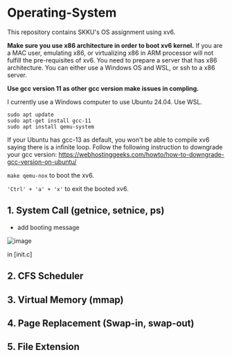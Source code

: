 # Operating-System
This repository contains SKKU's OS assignment using xv6.

**Make sure you use x86 architecture in order to boot xv6 kernel.**
If you are a MAC user, emulating x86, or virtualizing x86 in ARM processor will not fulfill the pre-requisites of xv6.
You need to prepare a server that has x86 architecture.
You can either use a Windows OS and WSL, or ssh to a x86 server. 

**Use gcc version 11 as other gcc version make issues in compling.**

I currently use a Windows computer to use Ubuntu 24.04. Use WSL.
```
sudo apt update
sudo apt-get install gcc-11
sudo apt install qemu-system
```
If your Ubuntu has gcc-13 as default, you won't be able to compile xv6 saying there is a infinite loop. Follow the following instruction to downgrade your gcc version: <https://webhostinggeeks.com/howto/how-to-downgrade-gcc-version-on-ubuntu/>

``` make qemu-nox ``` to boot the xv6.

``` 'Ctrl' + 'a' + 'x' ``` to exit the booted xv6.

## 1. System Call (getnice, setnice, ps)
- add booting message

![image](https://github.com/user-attachments/assets/6b022713-60cb-4a6e-9930-31a655a9e45c)

in [init.c]


## 2. CFS Scheduler

## 3. Virtual Memory (mmap)

## 4. Page Replacement (Swap-in, swap-out)

## 5. File Extension
